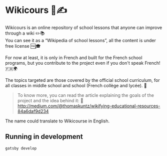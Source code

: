 # Wikicours 📖✍️

Wikicours is an online repository of school lessons that anyone can improve through a wiki ✏️📚
<br />
You can see it as a “Wikipedia of school lessons”, all the content is under free license 🆓🎓

For now at least, it is only in French and built for the French school programs, but you contribute to the project even if you don't speak French! 🇫🇷🌍

The topics targeted are those covered by the official school curriculum, for all classes in middle school and school (French collège and lycée). 🏫

> To know more, you can read the article explaining the goals of the project and the idea behind it: 👀 http://medium.com/@thomaskuntz/wikifying-educational-resources-84a6daf9d234

The name could translate to Wikicourse in English.

## Running in development

`gatsby develop`
